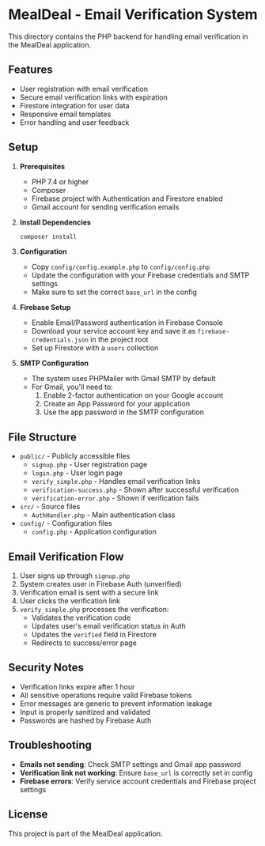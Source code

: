 # MealDeal - Email Verification System

This directory contains the PHP backend for handling email verification in the MealDeal application.

## Features

- User registration with email verification
- Secure email verification links with expiration
- Firestore integration for user data
- Responsive email templates
- Error handling and user feedback

## Setup

1. **Prerequisites**
   - PHP 7.4 or higher
   - Composer
   - Firebase project with Authentication and Firestore enabled
   - Gmail account for sending verification emails

2. **Install Dependencies**
   ```bash
   composer install
   ```

3. **Configuration**
   - Copy `config/config.example.php` to `config/config.php`
   - Update the configuration with your Firebase credentials and SMTP settings
   - Make sure to set the correct `base_url` in the config

4. **Firebase Setup**
   - Enable Email/Password authentication in Firebase Console
   - Download your service account key and save it as `firebase-credentials.json` in the project root
   - Set up Firestore with a `users` collection

5. **SMTP Configuration**
   - The system uses PHPMailer with Gmail SMTP by default
   - For Gmail, you'll need to:
     1. Enable 2-factor authentication on your Google account
     2. Create an App Password for your application
     3. Use the app password in the SMTP configuration

## File Structure

- `public/` - Publicly accessible files
  - `signup.php` - User registration page
  - `login.php` - User login page
  - `verify_simple.php` - Handles email verification links
  - `verification-success.php` - Shown after successful verification
  - `verification-error.php` - Shown if verification fails
- `src/` - Source files
  - `AuthHandler.php` - Main authentication class
- `config/` - Configuration files
  - `config.php` - Application configuration

## Email Verification Flow

1. User signs up through `signup.php`
2. System creates user in Firebase Auth (unverified)
3. Verification email is sent with a secure link
4. User clicks the verification link
5. `verify_simple.php` processes the verification:
   - Validates the verification code
   - Updates user's email verification status in Auth
   - Updates the `verified` field in Firestore
   - Redirects to success/error page

## Security Notes

- Verification links expire after 1 hour
- All sensitive operations require valid Firebase tokens
- Error messages are generic to prevent information leakage
- Input is properly sanitized and validated
- Passwords are hashed by Firebase Auth

## Troubleshooting

- **Emails not sending**: Check SMTP settings and Gmail app password
- **Verification link not working**: Ensure `base_url` is correctly set in config
- **Firebase errors**: Verify service account credentials and Firebase project settings

## License

This project is part of the MealDeal application.
